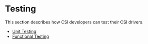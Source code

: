 # Testing

This section describes how CSI developers can test their CSI drivers.

* [Unit Testing](unit-testing.md)
* [Functional Testing](functional-testing.md)